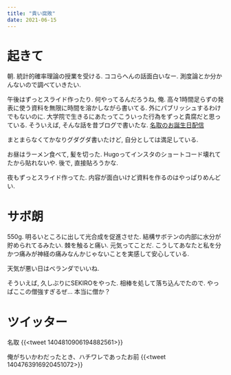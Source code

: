 ```yaml
---
title: "貴い腐敗"
date: 2021-06-15
---
```


# 起きて
朝. 統計的確率理論の授業を受ける. ココらへんの話面白いなー. 測度論とか分かんないので調べていきたい.

午後はずっとスライド作ったり. 何やってるんだろうね, 俺.
高々1時間足らずの発表に使う資料を無限に時間を溶かしながら書いてる. 外にパブリッシュするわけでもないのに. 大学院で生きるにあたってこういった行為をずっと貴腐だと思っている. そういえば, そんな話を昔ブログで書いたな. [名取のお誕生日配信](https://blog.oino.li/posts/natoribirth2021/)

まとまらなくてかなりグダグダ書いたけど, 自分としては満足している.

お昼はラーメン食べて, 髪を切った. Hugoってインスタのショートコード壊れてたから貼れないや. 後で, 直接貼ろうかな.

夜もずっとスライド作ってた. 内容が面白いけど資料を作るのはやっぱりめんどい.
# サボ朗
550g.
明るいところに出して光合成を促進させた. 結構サボテンの内部に水分が貯められてるみたい. 棘を触ると痛い. 元気ってことだ. こうしてあなたと私を分かつ痛みが神経の痛みなんかじゃないことを実感して安心している.

天気が悪い日はベランダでいいね.

そういえば, 久しぶりにSEKIROをやった. 相棒を処して落ち込んでたので. やっぱここの僧強すぎるぜ... 本当に僧か？

# ツイッター
名取
{{<tweet 1404810906194882561>}}

俺がちいかわだったとき、ハチワレであったお前
{{<tweet 1404763916920451072>}}